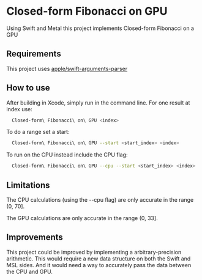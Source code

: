 # Closed-form Fibonacci on GPU
Using Swift and Metal this project implements Closed-form Fibonacci on a GPU

## Requirements
This project uses [apple/swift-arguments-parser](https://github.com/apple/swift-argument-parser)

## How to use
After building in Xcode, simply run in the command line.
For one result at index use:
```bash
  Closed-form\ Fibonacci\ on\ GPU <index>
```
To do a range set a start:
```bash
  Closed-form\ Fibonacci\ on\ GPU --start <start_index> <index>
```
To run on the CPU instead include the CPU flag:
```bash
  Closed-form\ Fibonacci\ on\ GPU --cpu --start <start_index> <index>
```

## Limitations
The CPU calculations (using the --cpu flag) are only accurate in the range (0, 70].

The GPU calculations are only accurate in the range (0, 33].

## Improvements
This project could be improved by implementing a arbitrary-precision arithmetic.
This would require a new data structure on both the Swift and MSL sides.
And it would need a way to accurately pass the data between the CPU and GPU.
